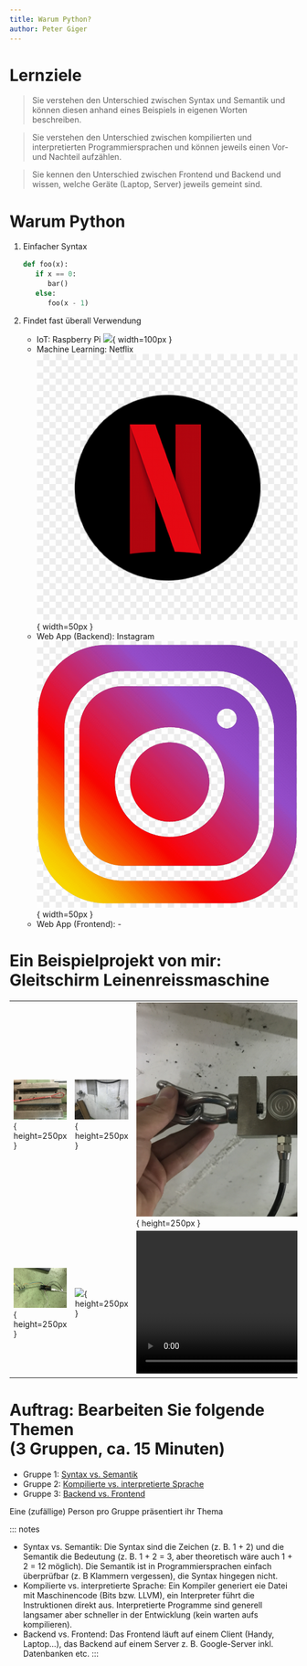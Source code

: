 ```yaml
---
title: Warum Python?
author: Peter Giger
---
```


# Lernziele <i class="fas fa-bullseye"></i>

> Sie verstehen den Unterschied zwischen Syntax und Semantik und können diesen anhand eines Beispiels in eigenen Worten beschreiben.

> Sie verstehen den Unterschied zwischen kompilierten und interpretierten Programmiersprachen und können jeweils einen Vor- und Nachteil aufzählen.

> Sie kennen den Unterschied zwischen Frontend und Backend und wissen, welche Geräte (Laptop, Server) jeweils gemeint sind.


# Warum Python <i class="fas fa-question"></i>

1. Einfacher Syntax
   
   ```python
   def foo(x):
      if x == 0:
         bar()
      else:
         foo(x - 1)
   ```

2. Findet fast überall Verwendung
   
   - IoT: Raspberry Pi ![](images/raspberry.jpg){ width=100px }
   - Machine Learning: Netflix ![](images/netflix.png){ width=50px }
   - Web App (Backend): Instagram ![](images/instagram.png){ width=50px }
   - Web App (Frontend): -


# Ein Beispielprojekt von mir: <br> Gleitschirm Leinenreissmaschine <i class="fas fa-parachute-box"></i>

||||
| ----------------------------------- | ----------------------------------- | ----------------------------------- |
| ![](images/line.jpg){ height=250px } | ![](images/machine.jpg){ height=250px } | ![](images/sensor.jpg){ height=250px } |
| ![](images/esp32.jpg){ height=250px } | ![](images/code.jpg){ height=250px } | <video src="images/movie.mov" controls height="250px"></video> |


# Auftrag: Bearbeiten Sie folgende Themen <br> (3 Gruppen, ca. 15 Minuten) <i class="fas fa-users"></i>

- Gruppe 1: [Syntax vs. Semantik](https://gadget-info.com/difference-between-syntax)
- Gruppe 2: [Kompilierte vs. interpretierte Sprache](https://www.elektronik-kompendium.de/sites/com/1705231.htm)
- Gruppe 3: [Backend vs. Frontend](https://www.ironhack.com/de/webentwicklung/front-end-vs-back-end-unterschied)

Eine (zufällige) Person pro Gruppe präsentiert ihr Thema

::: notes
- Syntax vs. Semantik:
  Die Syntax sind die Zeichen (z. B. 1 + 2) und die Semantik die Bedeutung (z. B. 1 + 2 = 3, aber theoretisch wäre auch 1 + 2 = 12 möglich). Die Semantik ist in Programmiersprachen einfach überprüfbar (z. B Klammern vergessen), die Syntax hingegen nicht.
- Kompilierte vs. interpretierte Sprache: 
  Ein Kompiler generiert eie Datei mit Maschinencode (Bits bzw. LLVM), ein Interpreter führt die Instruktionen direkt aus. Interpretierte Programme sind generell langsamer aber schneller in der Entwicklung (kein warten aufs kompilieren).
- Backend vs. Frontend:
  Das Frontend läuft auf einem Client (Handy, Laptop...), das Backend auf einem Server z. B. Google-Server inkl. Datenbanken etc.
:::